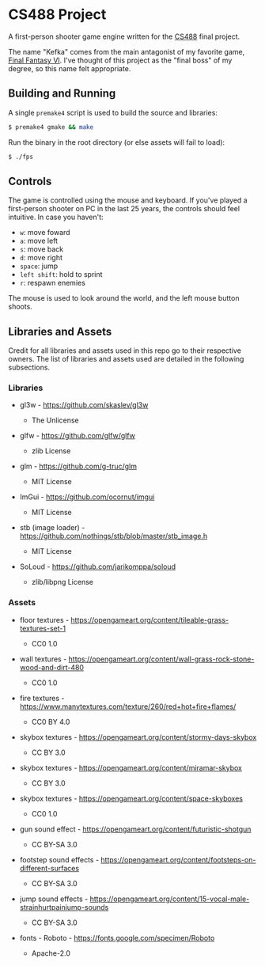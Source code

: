 # CS488 Project
A first-person shooter game engine written for the [CS488](https://student.cs.uwaterloo.ca/~cs488/Winter2023/a5.html) final project.

The name "Kefka" comes from the main antagonist of my favorite game, [Final Fantasy VI](https://en.wikipedia.org/wiki/Final_Fantasy_VI). I've thought of this project as the "final boss" of my degree, so this name felt appropriate.

## Building and Running
A single `premake4` script is used to build the source and libraries:
```sh
$ premake4 gmake && make
```

Run the binary in the root directory (or else assets will fail to load):
```sh
$ ./fps
```

## Controls
The game is controlled using the mouse and keyboard. If you've played a first-person shooter on PC in the last 25 years, the controls should feel intuitive. In case you haven't:
- `w`: move foward
- `a`: move left
- `s`: move back
- `d`: move right
- `space`: jump
- `left shift`: hold to sprint
- `r`: respawn enemies

The mouse is used to look around the world, and the left mouse button shoots.

## Libraries and Assets
Credit for all libraries and assets used in this repo go to their respective owners. The list of libraries and assets used are detailed in the following subsections.

### Libraries
- gl3w - https://github.com/skaslev/gl3w
  - The Unlicense

- glfw - https://github.com/glfw/glfw
  - zlib License

- glm - https://github.com/g-truc/glm
  - MIT License

- ImGui - https://github.com/ocornut/imgui
  - MIT License

- stb (image loader) - https://github.com/nothings/stb/blob/master/stb_image.h
  - MIT License

- SoLoud - https://github.com/jarikomppa/soloud
  - zlib/libpng License

### Assets
- floor textures - https://opengameart.org/content/tileable-grass-textures-set-1
  - CC0 1.0

- wall textures - https://opengameart.org/content/wall-grass-rock-stone-wood-and-dirt-480
  - CC0 1.0

- fire textures - https://www.manytextures.com/texture/260/red+hot+fire+flames/
  - CC0 BY 4.0

- skybox textures - https://opengameart.org/content/stormy-days-skybox
  - CC BY 3.0

- skybox textures - https://opengameart.org/content/miramar-skybox
  - CC BY 3.0

- skybox textures - https://opengameart.org/content/space-skyboxes
  - CC0 1.0

- gun sound effect - https://opengameart.org/content/futuristic-shotgun
  - CC BY-SA 3.0

- footstep sound effects - https://opengameart.org/content/footsteps-on-different-surfaces
  - CC BY-SA 3.0

- jump sound effects - https://opengameart.org/content/15-vocal-male-strainhurtpainjump-sounds
  - CC BY-SA 3.0

- fonts - Roboto - https://fonts.google.com/specimen/Roboto
  - Apache-2.0

